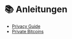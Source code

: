 # 📚 Anleitungen

- [Privacy Guide](./pdf/Privacy.pdf)
- [Private Bitcoins](<./pdf/Private Bitcoin.pdf>)
